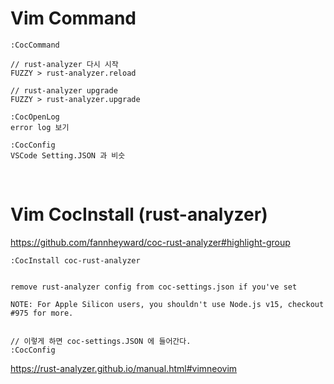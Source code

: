 # Vim Command

```
:CocCommand

// rust-analyzer 다시 시작
FUZZY > rust-analyzer.reload

// rust-analyzer upgrade
FUZZY > rust-analyzer.upgrade 

:CocOpenLog
error log 보기  

:CocConfig
VSCode Setting.JSON 과 비슷 
```

<br>

# Vim CocInstall (rust-analyzer)

https://github.com/fannheyward/coc-rust-analyzer#highlight-group

```
:CocInstall coc-rust-analyzer


remove rust-analyzer config from coc-settings.json if you've set

NOTE: For Apple Silicon users, you shouldn't use Node.js v15, checkout #975 for more.


// 이렇게 하면 coc-settings.JSON 에 들어간다. 
:CocConfig

```


https://rust-analyzer.github.io/manual.html#vimneovim

<br>
